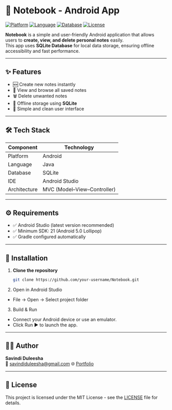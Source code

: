 # 📝 Notebook - Android App

[![Platform](https://img.shields.io/badge/platform-Android-brightgreen)]()
[![Language](https://img.shields.io/badge/language-Java-orange)]()
[![Database](https://img.shields.io/badge/database-SQLite-blue)]()
[![License](https://img.shields.io/badge/license-MIT-blue)]()

**Notebook** is a simple and user-friendly Android application that allows users to **create, view, and delete personal notes** easily.  
This app uses **SQLite Database** for local data storage, ensuring offline accessibility and fast performance.

---

## ✨ Features

- 🆕 Create new notes instantly  
- 📖 View and browse all saved notes  
- 🗑️ Delete unwanted notes  
- 💾 Offline storage using **SQLite**  
- 🧭 Simple and clean user interface  

---

## 🛠️ Tech Stack

| Component | Technology |
|------------|-------------|
| Platform | Android |
| Language | Java |
| Database | SQLite |
| IDE | Android Studio |
| Architecture | MVC (Model–View–Controller) |

---

## ⚙️ Requirements

- ✅ Android Studio (latest version recommended)  
- ✅ Minimum SDK: 21 (Android 5.0 Lollipop)  
- ✅ Gradle configured automatically  

---

## 🚀 Installation

1. **Clone the repository**
   ```bash
   git clone https://github.com/your-username/Notebook.git
   ```
2. Open in Android Studio
 - File → Open → Select project folder

3. Build & Run
 - Connect your Android device or use an emulator.
 - Click Run ▶️ to launch the app.

---

## 👩‍💻 Author
**Savindi Duleesha**  
📧 savindiduleesha@gmail.com 
🌐 [Portfolio](https://savindi2003.github.io/my-portfolio/)

---

## 📜 License
This project is licensed under the MIT License - see the [LICENSE](LICENSE) file for details.


